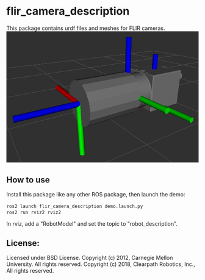 # flir_camera_description

This package contains urdf files and meshes for FLIR cameras.
![banner image](images/blackfly_s_description.png)

## How to use
Install this package like any other ROS package, then launch the demo:
```
ros2 launch flir_camera_description demo.launch.py
ros2 run rviz2 rviz2
```
In rviz, add a "RobotModel" and set the topic to "robot_description".


## License:
Licensed under BSD License.
Copyright (c) 2012, Carnegie Mellon University. All rights reserved.
Copyright (c) 2018, Clearpath Robotics, Inc., All rights reserved.
